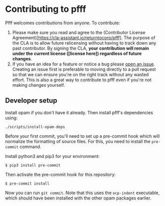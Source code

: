 # Contributing to pfff

Pfff welcomes contributions from anyone. To contribute:

1. Please make sure you read and agree to the
(Contributor License Agreement)[https://cla-assistant.io/returntocorp/pfff].
The purpose of the CLA is to allow future relicensing without having to
track down any past contributor. By signing the CLA, **your contribution will 
remain under the current license ([license here]) regardless of future changes**.
2. If you have an idea for a feature or notice a bug please
[open an issue](https://github.com/returntocorp/pfff/issues/new/choose).
Creating an issue first is preferable to moving directly to a pull request so
that we can ensure you're on the right track without any wasted effort. This
is also a great way to contribute to pfff even if you're not making changes
yourself.

## Developer setup

Install opam if you don't have it already. Then install
pfff's dependencies using:

```
./scripts/install-opam-deps
```

Before your first commit, you'll need to set up a pre-commit hook
which will normalize the formatting of source files. For this, you
need to install the `pre-commit` command.

Install python3 and pip3 for your environment:

```
$ pip3 install pre-commit
```

Then activate the pre-commit hook for this repository:

```
$ pre-commit install
```

Now you can run `git commit`. Note that this uses the
`ocp-indent` executable, which should have been installed with the
other opam packages earlier.
